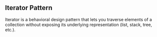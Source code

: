 ## Iterator Pattern

Iterator is a behavioral design pattern that lets you traverse elements of a collection without exposing its underlying representation (list, stack, tree, etc.).
